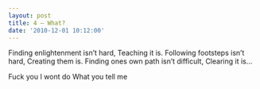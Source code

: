 ```yaml
---
layout: post
title: 4 – What?
date: '2010-12-01 10:12:00'
---
```


Finding enlightenment isn’t hard,
Teaching it is.
Following footsteps isn’t hard,
Creating them is.
Finding ones own path isn’t difficult,
Clearing it is…

Fuck you I wont do
What you tell me
